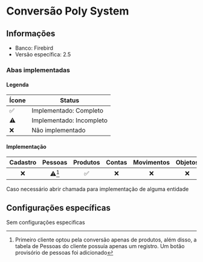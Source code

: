 # Conversão Poly System
## Informações
- Banco: Firebird
- Versão específica: 2.5

### Abas implementadas

#### Legenda

| Ícone | Status                   |
| ----- | ------------------------ |
| ✅    | Implementado: Completo   |
| ⚠️    | Implementado: Incompleto |
| ❌    | Não implementado         |
  
#### Implementação

| Cadastro | Pessoas | Produtos | Contas | Movimentos | Objetos |
|:--------:|:-------:|:--------:|:------:|:----------:|:-------:|
|    ❌    | ⚠️[^1]  |    ✅    |   ❌   |     ❌     |   ❌    |

Caso necessário abrir chamada para implementação de alguma entidade

[^1]: Primeiro cliente optou pela conversão apenas de produtos, além disso, a tabela de Pessoas do cliente possuía apenas um registro. Um botão provisório de pessoas foi adicionado

## Configurações específicas
Sem configurações especificas